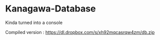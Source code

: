 # Kanagawa-Database
Kinda turned into a console

Compiled version : https://dl.dropbox.com/s/xh92mqcasrqw4zm/db.zip
